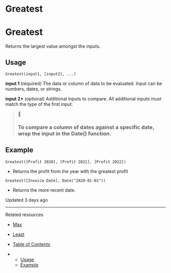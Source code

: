 # Greatest

# Greatest

Returns the largest value amongst the inputs.

## Usage

```
Greatest(input1, [input2], ...)
```

**input 1** (required) The data or column of data to be evaluated. Input can be numbers, dates, or strings.

**input 2+** (optional) Additional inputs to compare. All additional inputs must match the type of the first input.

> 📘
>
> ### To compare a column of dates against a specific date, wrap the input in the Date() function.

## Example

```
Greatest([Profit 2020], [Profit 2021], [Profit 2022])
```

* Returns the profit from the year with the greatest profit

```
Greatest([Invoice Date], Date("2020-01-01"))
```

* Returns the more recent date.

Updated 3 days ago

---

Related resources

* [Max](/docs/max)
* [Least](/docs/least)

* [Table of Contents](#)
* + [Usage](#usage)
  + [Example](#example)